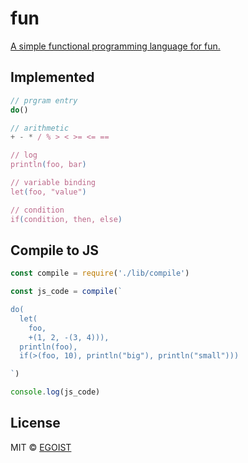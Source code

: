 # fun

[A simple functional programming language for fun.](http://eloquentjavascript.net/11_language.html)

## Implemented

```js
// prgram entry
do()

// arithmetic
+ - * / % > < >= <= ==

// log
println(foo, bar)

// variable binding
let(foo, "value")

// condition
if(condition, then, else)
```

## Compile to JS

```js
const compile = require('./lib/compile')

const js_code = compile(`

do(
  let(
    foo,
    +(1, 2, -(3, 4))),
  println(foo),
  if(>(foo, 10), println("big"), println("small")))

`)

console.log(js_code)
```

## License

MIT &copy; [EGOIST](https://github.com/egoist)
